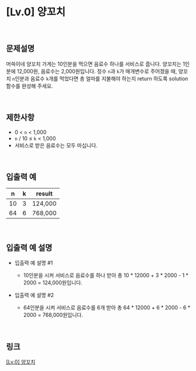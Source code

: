 # [Lv.0] 양꼬치

<br>

## 문제설명
머쓱이네 양꼬치 가게는 10인분을 먹으면 음료수 하나를 서비스로 줍니다. 양꼬치는 1인분에 12,000원, 음료수는 2,000원입니다. 정수 `n`과 `k`가 매개변수로 주어졌을 때, 양꼬치 `n`인분과 음료수 `k`개를 먹었다면 총 얼마를 지불해야 하는지 return 하도록 solution 함수를 완성해 주세요.

<br>

## 제한사항
- 0 < `n` < 1,000
- `n` / 10 ≤ `k` < 1,000
- 서비스로 받은 음료수는 모두 마십니다.

<br>

## 입출력 예
| n | k | result |
|---|---|---|
| 10 | 3 | 124,000 |
| 64 | 6 | 768,000 |

<br>

## 입출력 예 설명
- 입출력 예 설명 #1
    - 10인분을 시켜 서비스로 음료수를 하나 받아 총 10 * 12000 + 3 * 2000 - 1 * 2000 = 124,000원입니다.

- 입출력 예 설명 #2
    - 64인분을 시켜 서비스로 음료수를 6개 받아 총 64 * 12000 + 6 * 2000 - 6 * 2000 = 768,000원입니다.

<br>

## 링크
[[Lv.0] 양꼬치](https://school.programmers.co.kr/learn/courses/30/lessons/120830)
